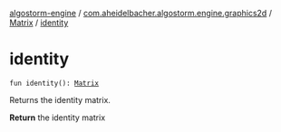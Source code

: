 [algostorm-engine](../../index.md) / [com.aheidelbacher.algostorm.engine.graphics2d](../index.md) / [Matrix](index.md) / [identity](.)

# identity

`fun identity(): `[`Matrix`](index.md)

Returns the identity matrix.

**Return**
the identity matrix

